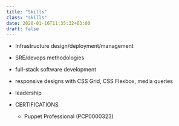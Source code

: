 ```yaml
---
title: "Skills"
class: "skills"
date: 2020-01-16T11:35:32+03:00
draft: false
---
```


- Infrastructure design/deployment/management
- SRE/devops methodologies
- full-stack software development
- responsive designs with CSS Grid, CSS Flexbox, media queries
- leadership

- CERTIFICATIONS
  - Puppet Professional (PCP0000323)

